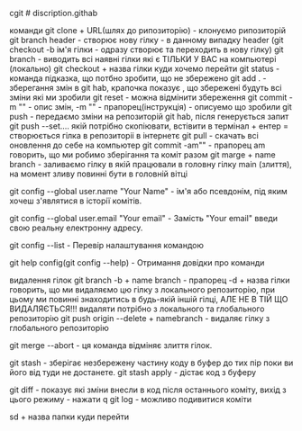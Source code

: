 cgit # discription.githab

команди
git clone + URL(шлях до рипозиторію) - клонуємо рипозиторій
git branch header - створює нову гілку - в данному випадку header (git checkout -b ім'я гілки - одразу створює та переходить в нову гілку)
git branch - виводить всі наявні гілки які є ТІЛЬКИ У ВАС на компьютері (локально)
git checkout + назва гілки куди хочемо перейти
git status - команда підказка, що потбно зробити, що не збережено
git add . - зберегання змін в git hab, крапочка показує , що збережені будуть всі зміни які ми зробили
git reset - можна відмінити збереження
git commit -m "" - опис змін, -m "" - прапорец(інструкція) - описуемо що зробили
git push - передаємо зміни на репозиторій git hab, після генерується запит git push --set.... якій потрібно скопіювати, встівити в термінал + ентер = створюється гілка в репозиторіі в інтернетє
git pull - скачать всі оновлення до себе на компьютер
git commit -am"" - прапорец am говорить, що ми робимо зберігання та коміт разом
git marge + name branch - заливаємо гілку в якій працювали в головну гілку main (злиття), на момент зливу повинні бути в головній вітці

git config --global user.name "Your Name" - ім'я або псевдонім, під яким хочеш з'являтися в історії комітів.

git config --global user.email "Your email" - Замість "Your email" введи свою реальну електронну адресу.

git config --list - Перевір налаштування командою

git help config(git config --help) - Отримання довідки про команди

видалення гілок
git branch -b + name branch - прапорец -d + назва гілки говорить, що ми видаляємо цю гілку з локального репозиторію, при цьому ми повинні знаходитись в будь-якій іншій гілці, АЛЕ НЕ В ТІЙ ЩО ВИДАЛЯЄТЬСЯ!!! видаляти потрібно з локального та глобального репозиторію
git push origin --delete + namebranch - видаляє гілку з глобального репозиторію

git merge --abort - ця команда відміняє злиття гілок.

git stash - зберігає незбережену частину коду в буфер до тих пір поки ви його від туди не достанете.
git stash apply - дістає код з буферу

git diff - показує які зміни внесли в код після останнього коміту, вихід з цього режиму - нажати q
git log - можливо подивитися коміти

sd + назва папки куди перейти
